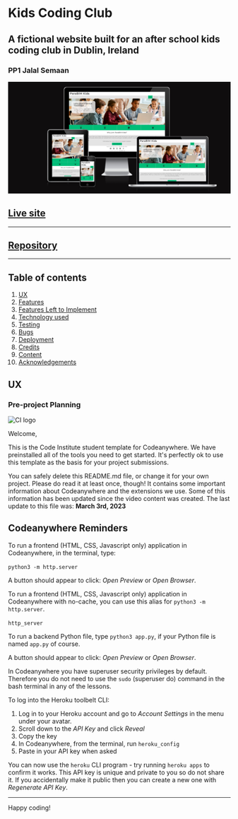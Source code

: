# Kids Coding Club

## A fictional website built for an after school kids coding club in Dublin, Ireland

### PP1 Jalal Semaan

![am I responsive screenshot](assets/images/amiresponsive.png)



## **[Live site](https://jjsemaan.github.io/paraBIMkidsProject/)**

------------------------------------------------------------------

## **[Repository](https://github.com/jjsemaan/paraBIMkidsProject/tree/main)**

------------------------------------------------------------------

## Table of contents

 1. [UX](#ux)
 2. [Features](#features)  
 3. [Features Left to Implement](#left)  
 4. [Technology used](#tech)
 5. [Testing](#testing)  
 6. [Bugs](#bugs)  
 7. [Deployment](#deployment)
 8. [Credits](#credits)
 9. [Content](#content)  
 10. [Acknowledgements](#acknowledgements)  

## UX

<a name="ux"></a>

### Pre-project Planning

![CI logo](https://codeinstitute.s3.amazonaws.com/fullstack/ci_logo_small.png)

Welcome,

This is the Code Institute student template for Codeanywhere. We have preinstalled all of the tools you need to get started. It's perfectly ok to use this template as the basis for your project submissions.

You can safely delete this README.md file, or change it for your own project. Please do read it at least once, though! It contains some important information about Codeanywhere and the extensions we use. Some of this information has been updated since the video content was created. The last update to this file was: **March 3rd, 2023**

## Codeanywhere Reminders

To run a frontend (HTML, CSS, Javascript only) application in Codeanywhere, in the terminal, type:

`python3 -m http.server`

A button should appear to click: _Open Preview_ or _Open Browser_.

To run a frontend (HTML, CSS, Javascript only) application in Codeanywhere with no-cache, you can use this alias for `python3 -m http.server`.

`http_server`

To run a backend Python file, type `python3 app.py`, if your Python file is named `app.py` of course.

A button should appear to click: _Open Preview_ or _Open Browser_.

In Codeanywhere you have superuser security privileges by default. Therefore you do not need to use the `sudo` (superuser do) command in the bash terminal in any of the lessons.

To log into the Heroku toolbelt CLI:

1. Log in to your Heroku account and go to _Account Settings_ in the menu under your avatar.
2. Scroll down to the _API Key_ and click _Reveal_
3. Copy the key
4. In Codeanywhere, from the terminal, run `heroku_config`
5. Paste in your API key when asked

You can now use the `heroku` CLI program - try running `heroku apps` to confirm it works. This API key is unique and private to you so do not share it. If you accidentally make it public then you can create a new one with _Regenerate API Key_.

---

Happy coding!
